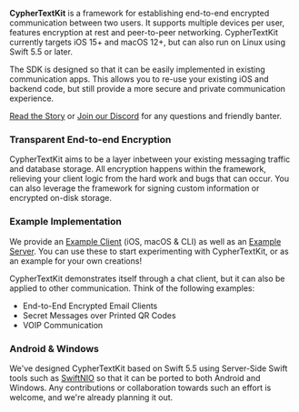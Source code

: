 **CypherTextKit** is a framework for establishing end-to-end encrypted communication between two users. It supports multiple devices per user, features encryption at rest and peer-to-peer networking. CypherTextKit currently targets iOS 15+ and macOS 12+, but can also run on Linux using Swift 5.5 or later.

The SDK is designed so that it can be easily implemented in existing communication apps. This allows you to re-use your existing iOS and backend code, but still provide a more secure and private communication experience.

[Read the Story](https://medium.com/@joannisorlandos/building-end-to-end-encrypted-ios-apps-4dd018a0290b) or [Join our Discord](https://discord.gg/H6799jh) for any questions and friendly banter.

### Transparent End-to-end Encryption

CypherTextKit aims to be a layer inbetween your existing messaging traffic and database storage. All encryption happens within the framework, relieving your client logic from the hard work and bugs that can occur. You can also leverage the framework for signing custom information or encrypted on-disk storage.

### Example Implementation

We provide an [Example Client](https://github.com/orlandos-nl/cyphertextkit-example) (iOS, macOS & CLI) as well as an [Example Server](https://github.com/orlandos-nl/CypherTextKitAPI). You can use these to start experimenting with CypherTextKit, or as an example for your own creations!

CypherTextKit demonstrates itself through a chat client, but it can also be applied to other communication. Think of the following examples:
- End-to-End Encrypted Email Clients
- Secret Messages over Printed QR Codes
- VOIP Communication

### Android & Windows

We've designed CypherTextKit based on Swift 5.5 using Server-Side Swift tools such as [SwiftNIO](https://github.com/apple/swift-nio) so that it can be ported to both Android and Windows. Any contributions or collaboration towards such an effort is welcome, and we're already planning it out.
